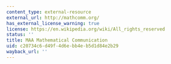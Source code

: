 ```yaml
---
content_type: external-resource
external_url: http://mathcomm.org/
has_external_license_warning: true
license: https://en.wikipedia.org/wiki/All_rights_reserved
status: ''
title: MAA Mathematical Communication
uid: c20734c6-d49f-4d6e-bb4e-b5d1d84e2b29
wayback_url: ''
---
```

